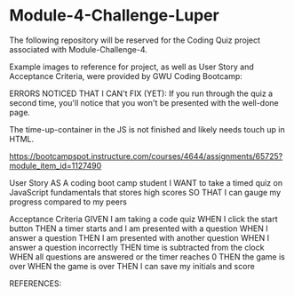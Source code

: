 # Module-4-Challenge-Luper
The following repository will be reserved for the Coding Quiz project associated with Module-Challenge-4.

Example images to reference for project, as well as User Story and Acceptance Criteria, were provided by GWU Coding Bootcamp:

ERRORS NOTICED THAT I CAN't FIX (YET): 
If you run through the quiz a second time, you'll notice that you won't be presented with the well-done page. 

The time-up-container in the JS is not finished and likely needs touch up in HTML.


https://bootcampspot.instructure.com/courses/4644/assignments/65725?module_item_id=1127490

User Story
AS A coding boot camp student
I WANT to take a timed quiz on JavaScript fundamentals that stores high scores
SO THAT I can gauge my progress compared to my peers


Acceptance Criteria
GIVEN I am taking a code quiz
WHEN I click the start button
THEN a timer starts and I am presented with a question
WHEN I answer a question
THEN I am presented with another question
WHEN I answer a question incorrectly
THEN time is subtracted from the clock
WHEN all questions are answered or the timer reaches 0
THEN the game is over
WHEN the game is over
THEN I can save my initials and score


REFERENCES:
